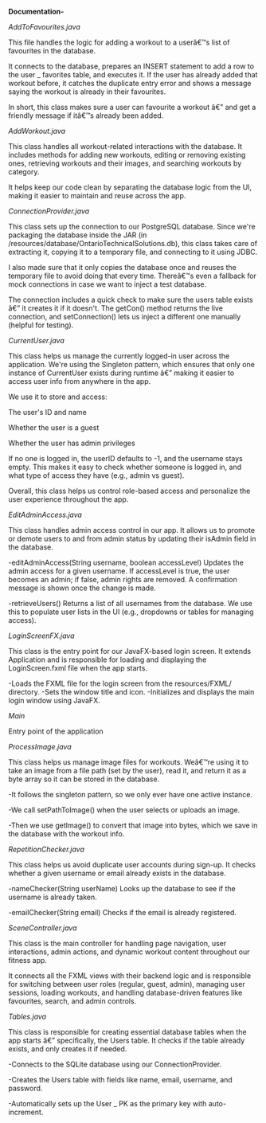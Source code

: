 **Documentation-**

_AddToFavourites.java_

This file handles the logic for adding a workout to a userâ€™s list of favourites in the database.

It connects to the database, prepares an INSERT statement to add a row to the user _ favorites table, and executes it. If the user has already added that workout before, it catches the duplicate entry error and shows a message saying the workout is already in their favourites.

In short, this class makes sure a user can favourite a workout â€” and get a friendly message if itâ€™s already been added.

_AddWorkout.java_

This class handles all workout-related interactions with the database. It includes methods for adding new workouts, editing or removing existing ones, retrieving workouts and their images, and searching workouts by category.

It helps keep our code clean by separating the database logic from the UI, making it easier to maintain and reuse across the app.

_ConnectionProvider.java_

This class sets up the connection to our PostgreSQL database. Since we're packaging the database inside the JAR (in /resources/database/OntarioTechnicalSolutions.db), this class takes care of extracting it, copying it to a temporary file, and connecting to it using JDBC.

I also made sure that it only copies the database once and reuses the temporary file to avoid doing that every time. Thereâ€™s even a fallback for mock connections in case we want to inject a test database.

The connection includes a quick check to make sure the users table exists â€” it creates it if it doesn't. The getCon() method returns the live connection, and setConnection() lets us inject a different one manually (helpful for testing).

_CurrentUser.java_

This class helps us manage the currently logged-in user across the application. We're using the Singleton pattern, which ensures that only one instance of CurrentUser exists during runtime â€” making it easier to access user info from anywhere in the app.

We use it to store and access:

The user's ID and name

Whether the user is a guest

Whether the user has admin privileges

If no one is logged in, the userID defaults to -1, and the username stays empty. This makes it easy to check whether someone is logged in, and what type of access they have (e.g., admin vs guest).

Overall, this class helps us control role-based access and personalize the user experience throughout the app.


_EditAdminAccess.java_

This class handles admin access control in our app. It allows us to promote or demote users to and from admin status by updating their isAdmin field in the database.

-editAdminAccess(String username, boolean accessLevel)
Updates the admin access for a given username. If accessLevel is true, the user becomes an admin; if false, admin rights are removed.
A confirmation message is shown once the change is made.

-retrieveUsers()
Returns a list of all usernames from the database. We use this to populate user lists in the UI (e.g., dropdowns or tables for managing access).

_LoginScreenFX.java_

This class is the entry point for our JavaFX-based login screen. It extends Application and is responsible for loading and displaying the LoginScreen.fxml file when the app starts.

-Loads the FXML file for the login screen from the resources/FXML/ directory.
-Sets the window title and icon.
-Initializes and displays the main login window using JavaFX.

_Main_

Entry point of the application

_ProcessImage.java_

This class helps us manage image files for workouts. Weâ€™re using it to take an image from a file path (set by the user), read it, and return it as a byte array so it can be stored in the database.

-It follows the singleton pattern, so we only ever have one active instance.

-We call setPathToImage() when the user selects or uploads an image.

-Then we use getImage() to convert that image into bytes, which we save in the database with the workout info.

_RepetitionChecker.java_

This class helps us avoid duplicate user accounts during sign-up. It checks whether a given username or email already exists in the database.

-nameChecker(String userName)
Looks up the database to see if the username is already taken.

-emailChecker(String email)
Checks if the email is already registered.

_SceneController.java_

This class is the main controller for handling page navigation, user interactions, admin actions, and dynamic workout content throughout our fitness app.

It connects all the FXML views with their backend logic and is responsible for switching between user roles (regular, guest, admin), managing user sessions, loading workouts, and handling database-driven features like favourites, search, and admin controls.

_Tables.java_


This class is responsible for creating essential database tables when the app starts â€” specifically, the Users table. It checks if the table already exists, and only creates it if needed.

-Connects to the SQLite database using our ConnectionProvider.

-Creates the Users table with fields like name, email, username, and password.

-Automatically sets up the User _ PK as the primary key with auto-increment.
